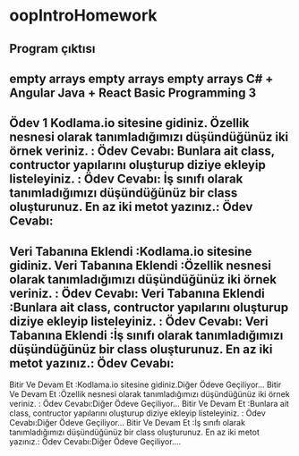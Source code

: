 # oopIntroHomework

Program çıktısı
------

empty arrays
empty arrays
empty arrays
C# + Angular 
Java + React 
Basic Programming 
3
--------------------
Ödev 1
Kodlama.io sitesine gidiniz.
Özellik nesnesi olarak tanımladığımızı düşündüğünüz iki örnek veriniz. : Ödev Cevabı:
Bunlara ait class, contructor yapılarını oluşturup diziye ekleyip listeleyiniz. : Ödev Cevabı:
İş sınıfı olarak tanımladığımızı düşündüğünüz bir class oluşturunuz. En az iki metot yazınız.: Ödev Cevabı:
--------------------
Veri Tabanına Eklendi :Kodlama.io sitesine gidiniz.
Veri Tabanına Eklendi :Özellik nesnesi olarak tanımladığımızı düşündüğünüz iki örnek veriniz. : Ödev Cevabı:
Veri Tabanına Eklendi :Bunlara ait class, contructor yapılarını oluşturup diziye ekleyip listeleyiniz. : Ödev Cevabı:
Veri Tabanına Eklendi :İş sınıfı olarak tanımladığımızı düşündüğünüz bir class oluşturunuz. En az iki metot yazınız.: Ödev Cevabı:
--------------------
Bitir Ve Devam Et :Kodlama.io sitesine gidiniz.Diğer Ödeve Geçiliyor...
Bitir Ve Devam Et :Özellik nesnesi olarak tanımladığımızı düşündüğünüz iki örnek veriniz. : Ödev Cevabı:Diğer Ödeve Geçiliyor...
Bitir Ve Devam Et :Bunlara ait class, contructor yapılarını oluşturup diziye ekleyip listeleyiniz. : Ödev Cevabı:Diğer Ödeve Geçiliyor...
Bitir Ve Devam Et :İş sınıfı olarak tanımladığımızı düşündüğünüz bir class oluşturunuz. En az iki metot yazınız.: Ödev Cevabı:Diğer Ödeve Geçiliyor....
